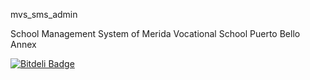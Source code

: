 mvs_sms_admin

School Management System of Merida Vocational School Puerto Bello Annex


[![Bitdeli Badge](https://d2weczhvl823v0.cloudfront.net/ramelcoletana/mvs_sms_admin/trend.png)](https://bitdeli.com/free "Bitdeli Badge")

